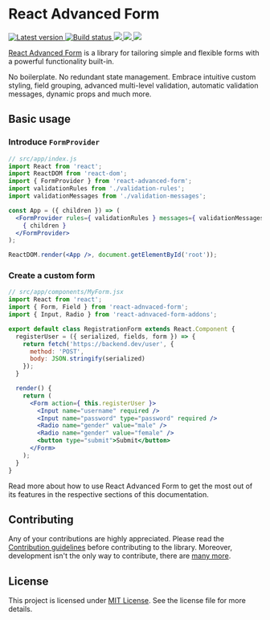# React Advanced Form

<p>
  <a href="https://www.npmjs.com/package/react-advanced-form">
    <img src="https://img.shields.io/npm/v/react-advanced-form.svg" title="Latest version" />
  </a>
  <a href="#">
    <img src="https://circleci.com/gh/kettanaito/react-advanced-form/tree/master.svg?style=shield" title="Build status" />
  </a>
    <a href="https://www.codefactor.io/repository/github/kettanaito/react-advanced-form" title="Code factor" target="_blank">
    <img src="https://www.codefactor.io/repository/github/kettanaito/react-advanced-form/badge" />
  </a>
  <a href="https://david-dm.org/kettanaito/react-advanced-form" title="Dependencies status">
    <img src="https://david-dm.org/kettanaito/react-advanced-form/status.svg" />
  </a>
  <a href="https://david-dm.org/kettanaito/react-advanced-form?type=dev" title="devDependencies status">
    <img src="https://david-dm.org/kettanaito/react-advanced-form/dev-status.svg" />
  </a>
</p>

[React Advanced Form](https://github.com/kettanaito/react-advanced-form) is a library for tailoring simple and flexible forms with a powerful functionality built-in.

No boilerplate. No redundant state management. Embrace intuitive custom styling, field grouping, advanced multi-level validation, automatic validation messages, dynamic props and much more.

## Basic usage
### Introduce `FormProvider`
```jsx
// src/app/index.js
import React from 'react';
import ReactDOM from 'react-dom';
import { FormProvider } from 'react-advanced-form';
import validationRules from './validation-rules';
import validationMessages from './validation-messages';

const App = ({ children }) => (
  <FormProvider rules={ validationRules } messages={ validationMessages }>
    { children }
  </FormProvider>
);

ReactDOM.render(<App />, document.getElementById('root'));
```

### Create a custom form
```jsx
// src/app/components/MyForm.jsx
import React from 'react';
import { Form, Field } from 'react-adnvaced-form';
import { Input, Radio } from 'react-adnvaced-form-addons';

export default class RegistrationForm extends React.Component {
  registerUser = ({ serialized, fields, form }) => {
    return fetch('https://backend.dev/user', {
      method: 'POST',
      body: JSON.stringify(serialized)
    });
  }

  render() {
    return (
      <Form action={ this.registerUser }>
        <Input name="username" required />
        <Input name="password" type="password" required />
        <Radio name="gender" value="male" />
        <Radio name="gender" value="female" />
        <button type="submit">Submit</button>
      </Form>
    );
  }
}
```

Read more about how to use React Advanced Form to get the most out of its features in the respective sections of this documentation.

## Contributing
Any of your contributions are highly appreciated. Please read the [Contribution guidelines](./developers/contributing.md) before contributing to the library. Moreover, development isn't the only way to contribute, there are [many more](./developers/contributing.md#other-contributions).

## License
This project is licensed under [MIT License](https://github.com/kettanaito/react-advanced-form/blob/master/LICENSE.md). See the license file for more details.
